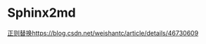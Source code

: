 # Sphinx2md

[正则替换https://blog.csdn.net/weishantc/article/details/46730609](https://blog.csdn.net/weishantc/article/details/46730609)









